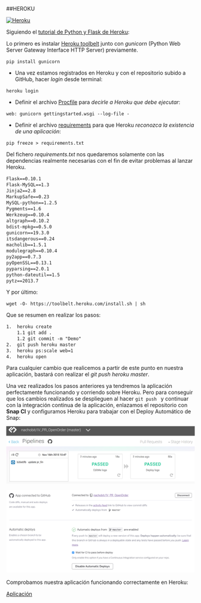 ##HEROKU

[![Heroku](https://www.herokucdn.com/deploy/button.png)](https://opengestion.herokuapp.com)

Siguiendo el [tutorial de Python y Flask de Heroku](https://devcenter.heroku.com/articles/getting-started-with-python-o):

Lo primero es instalar [Heroku toolbelt](https://toolbelt.heroku.com) junto con *gunicorn* (Python Web Server Gateway Interface HTTP Server) previamente.

```
pip install gunicorn
```

- Una vez estamos registrados en Heroku y con el repositorio subido a GitHub, hacer *login* desde terminal:

```
heroku login
```
	
- Definir el archivo [Procfile](https://github.com/nachobit/IV_PR_OpenOrder/blob/master/Procfile) para *decirle a Heroku que debe ejecutar*:
	
```
web: gunicorn gettingstarted.wsgi --log-file -
```

- Definir el archivo [requirements](https://github.com/nachobit/IV_PR_OpenOrder/blob/master/requirements.txt) para que Heroku *reconozca la existencia de una aplicación*:

```
pip freeze > requirements.txt
```
Del fichero *requirements.txt* nos quedaremos solamente con las dependencias realmente necesarias con el fin de evitar problemas al lanzar Heroku.

```
Flask==0.10.1
Flask-MySQL==1.3
Jinja2==2.8
MarkupSafe==0.23
MySQL-python==1.2.5
Pygments==1.6
Werkzeug==0.10.4
altgraph==0.10.2
bdist-mpkg==0.5.0
gunicorn==19.3.0
itsdangerous==0.24
macholib==1.5.1
modulegraph==0.10.4
py2app==0.7.3
pyOpenSSL==0.13.1
pyparsing==2.0.1
python-dateutil==1.5
pytz==2013.7

```

Y por último:

```
wget -O- https://toolbelt.heroku.com/install.sh | sh
```
Que se resumen en realizar los pasos:

	1.  heroku create
		1.1 git add .
		1.2 git commit -m "Demo"
	2.	git push heroku master
	3.	heroku ps:scale web=1
	4.	heroku open
	
Para cualquier cambio que realicemos a partir de este punto en nuestra aplicación, bastará con realizar el *git push heroku master*.

Una vez realizados los pasos anteriores ya tendremos la aplicación perfectamente funcionando y corriendo sobre Heroku. Pero para conseguir que los cambios realizados se desplieguen al hacer ```git push ``` y continuar con la integración continua de la aplicación, enlazamos el repositorio con **Snap CI** y configuramos Heroku para trabajar con el Deploy Automático de Snap:

![img](https://github.com/nachobit/ETSIIT/blob/master/backup/IV1516/ejercicios/practica/snap.png)

![img](https://github.com/nachobit/ETSIIT/blob/master/backup/IV1516/ejercicios/practica/heroCI.png)
	
Comprobamos nuestra aplicación funcionando correctamente en Heroku:

[Aplicación](https://opengestion.herokuapp.com)
